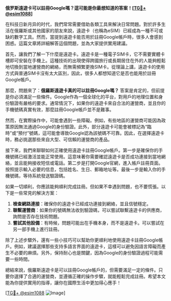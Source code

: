 **俄罗斯遠遊卡可以註冊Google嗎？這可能是你最想知道的答案！[[TG💪+ @esim1088](https://t.me/s/esim1088)]**

在科技日新月异的时代，我們常常需要借助各類工具來解決日常問題。對於許多生活在俄羅斯或其他國家的朋友來說，遠遊卡（也稱為eSIM）已經成為一種不可或缺的數字工具。然而，當提到遠遊卡能否用於註冊Google帳戶時，很多人會感到困惑。這篇文章將詳細解答這個問題，並為大家提供實用建議。

首先，讓我們了解一下什麼是遠遊卡。遠遊卡是一種電子SIM卡，它不需要實體卡槽即可安裝在手機上。這種技術的出現使得跨國旅行或長期居住在外的人能夠輕鬆地切換到當地運營商的網絡，而無需頻繁更換SIM卡。從理論上講，遠遊卡的使用方式與普通SIM卡沒有太大區別，因此，很多人都想知道它是否也能用於註冊Google帳戶。

那麼，問題來了：**俄羅斯遠遊卡真的可以註冊Google嗎？** 答案是肯定的，但前提是你必須滿足一些條件。Google作為一個全球化的平台，對用戶的地理位置和身份驗證有嚴格的要求。通常情況下，如果你的遠遊卡來自合法的運營商，並且你的手機號碼真實有效，那麼註冊Google帳戶並不是難事。

然而，在實際操作中，可能會遇到一些障礙。例如，有些地區的運營商可能因為政策原因無法通過Google的身份驗證。此外，部分遠遊卡可能會被標記為“臨時”或“預付”號碼，這可能會導致Google認為該號碼不可靠。因此，在選擇遠遊卡時，務必挑選那些來自大型、可信賴的運營商的產品。

接下來，我們來聊聊如何正確使用遠遊卡註冊Google帳戶。第一步是確保你的手機號碼已經激活並能正常使用。這意味著你需要確認遠遊卡是否成功連接到當地網絡，並且能夠接收短信或電話。第二步是打開Google官網，進入帳戶註冊頁面。按照提示輸入必要的信息，包括姓名、生日、郵箱地址等。最後一步是輸入你的手機號碼，等待系統發送驗證碼。

如果一切順利，你應該能夠順利完成註冊。但如果不幸遇到問題，也不要慌張。以下是一些常見的解決方案：

1. **檢查網路連接**：確保你的遠遊卡已經成功連接到網絡，並且信號穩定。
2. **聯繫運營商**：如果你的號碼無法收到驗證碼，可以嘗試聯繫遠遊卡的供應商，詢問是否存在技術問題。
3. **嘗試其他設備**：有時候，問題可能出在手機本身，而不是遠遊卡。可以嘗試在另一部手機上進行註冊。

除了上述步驟外，還有一些小技巧可以幫助你更順利地使用遠遊卡註冊Google帳戶。例如，建議選擇那些支持多語言界面的遠遊卡，這樣可以避免因語言障礙而產生不必要的麻煩。另外，保持耐心也是關鍵，因為Google的身份驗證過程可能需要一些時間。

總結來說，俄羅斯遠遊卡是可以註冊Google帳戶的，但需要滿足一定的條件。只要你選擇了合適的運營商，並遵循正確的操作步驟，就能輕鬆完成註冊。希望本文能為你提供實用的指導，讓你在國際生活中更加得心應手！

[[TG💪+ @esim1088](https://t.me/s/esim1088) ![Image](https://i.postimg.cc/4NQfJmqS/Snipaste-2025-05-13-00-14-12.png)]